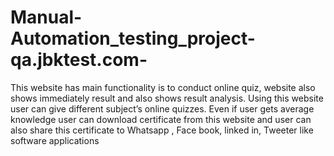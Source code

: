 # Manual-Automation_testing_project-qa.jbktest.com-

This website has main functionality is to conduct online quiz, website also shows immediately result and also shows result analysis. Using this website user can give different subject’s online quizzes. Even if  user gets average knowledge user can  download certificate from this website and user  can also  share  this certificate  to Whatsapp , Face book, linked in, Tweeter like software applications
